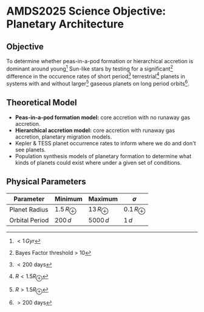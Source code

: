 # AMDS2025 Science Objective: Planetary Architecture
## Objective

To determine whether peas-in-a-pod formation or hierarchical accretion is dominant around young[^1] Sun-like stars by testing for a significant[^2] difference in the occurence rates of short period[^3] terrestrial[^4] planets in systems with and without larger[^5] gaseous planets on long period orbits[^6]. 

[^1]: $`<1\,Gyr`$
[^2]: Bayes Factor threshold > 10
[^3]: $`<200`$ days
[^4]: $`R<1.5R_\oplus`$
[^5]: $`R>1.5R_\oplus`$
[^6]: $`>200`$ days

## Theoretical Model

- **Peas-in-a-pod formation model:** core accretion with no runaway gas accretion.
- **Hierarchical accretion model:** core accretion with runaway gas accretion, planetary migration models.
- Kepler & TESS planet occurrence rates to inform where we do and don't see planets.
- Population synthesis models of planetary formation to determine what kinds of planets could exist where under a given set of conditions.

## Physical Parameters

| Parameter | Minimum | Maximum | $\sigma$ |
|-----------|---------|---------|----------|
| Planet Radius| $`1.5\,R_\oplus`$| $`13\,R_\oplus`$| $`0.1\,R_\oplus`$ |
| Orbital Period | $`200\,d`$ | $`5000\,d`$ | $`1\,d`$ |

